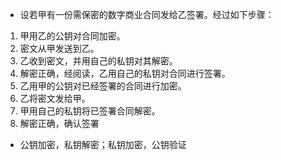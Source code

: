 * 设若甲有一份需保密的数字商业合同发给乙签署。经过如下步骤：
1. 甲用乙的公钥对合同加密。
2. 密文从甲发送到乙。
3. 乙收到密文，并用自己的私钥对其解密。
4. 解密正确，经阅读，乙用自己的私钥对合同进行签署。
5. 乙用甲的公钥对已经签署的合同进行加密。
6. 乙将密文发给甲。
7. 甲用自己的私钥将已签署合同解密。
8. 解密正确，确认签署

* 公钥加密，私钥解密；私钥加密，公钥验证
